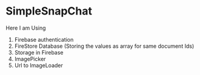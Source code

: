 # SimpleSnapChat
Here I am Using
1) Firebase authentication
2) FireStore Database (Storing the values as array for same document Ids)
3) Storage in Firebase
4) ImagePicker
5) Url to ImageLoader
